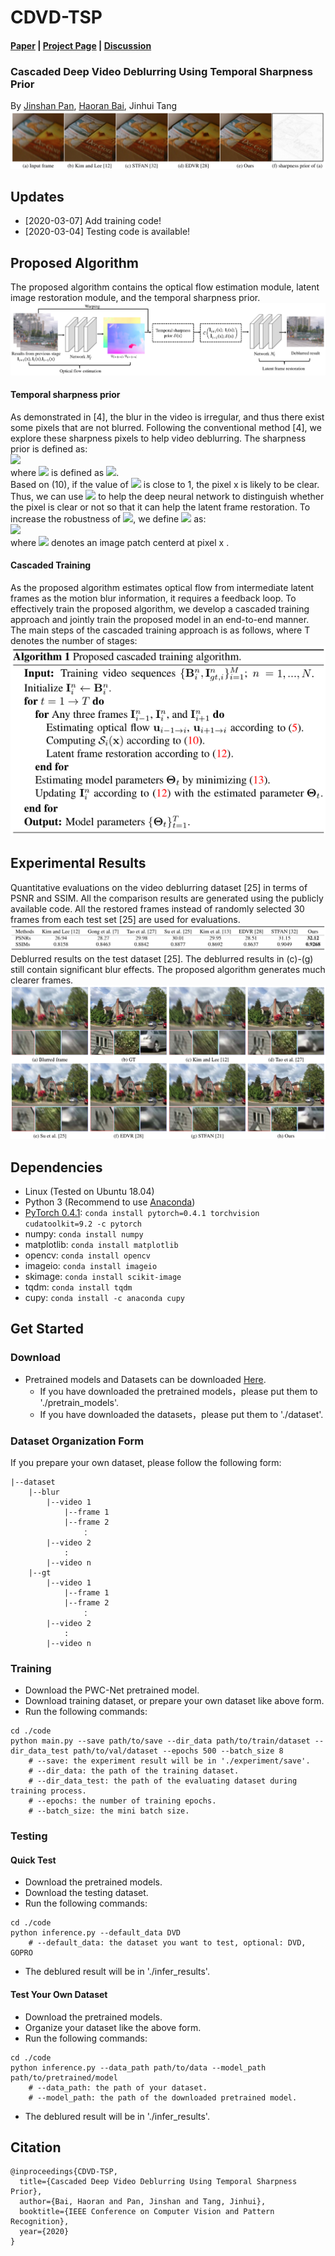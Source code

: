 # CDVD-TSP
#### [Paper](https://csbhr.github.io/projects/cdvd-tsp/index.html) | [Project Page](https://csbhr.github.io/projects/cdvd-tsp/index.html) | [Discussion](https://csbhr.github.io/projects/cdvd-tsp/index.html)
### Cascaded Deep Video Deblurring Using Temporal Sharpness Prior
By [Jinshan Pan](https://jspan.github.io/), [Haoran Bai](https://csbhr.github.io/), Jinhui Tang
![top-result](./imgs/top-result.png)

## Updates
- [2020-03-07] Add training code!
- [2020-03-04] Testing code is available!

## Proposed Algorithm
The proposed algorithm contains the optical flow estimation module, latent image restoration module, and the temporal sharpness prior.
![proposed-method-overview](./imgs/proposed-method-overview.png)
#### Temporal sharpness prior
As demonstrated in [4], the blur in the video is irregular, and thus there exist some pixels that are not blurred. Following the conventional method [4], we explore these sharpness pixels to help video deblurring. The sharpness prior is defined as:  
<img src="https://latex.codecogs.com/gif.latex?S_i(x)=exp(-\frac{1}{2}\sum_{j\&j\neq&space;0}D(I_{i&plus;j\rightarrow&space;i}(x&plus;u_{i&plus;j\rightarrow&space;i});I_i(x)))"/>  
where <img src="https://latex.codecogs.com/gif.latex?D(I_{i&plus;j}(x&plus;u_{i&plus;j&space;\rightarrow&space;i});&space;I_i(x))"/>  is defined as <img src="https://latex.codecogs.com/gif.latex?\left&space;\|&space;I_{i&plus;j}(x&plus;u_{i&plus;j&space;\rightarrow&space;i}&space;-&space;I_i(x)&space;\right&space;\|^2"/>.  
Based on (10), if the value of <img src="https://latex.codecogs.com/gif.latex?S_i(x)"/> is close to 1, the pixel x is likely to be clear. Thus, we can use <img src="https://latex.codecogs.com/gif.latex?S_i(x)"/> to help the deep neural network to distinguish whether the pixel is clear or not so that it can help the latent frame restoration. To increase the robustness of <img src="https://latex.codecogs.com/gif.latex?S_i(x)"/>, we define <img src="https://latex.codecogs.com/gif.latex?D(.)"/> as:  
<img src="https://latex.codecogs.com/gif.latex?D(I_{i&plus;j}(x&plus;u_{i&plus;j&space;\rightarrow&space;i});&space;I_i(x))&space;=&space;\sum_{y\in&space;\omega(x)}&space;\left&space;\|&space;I_{i&plus;j}(x&plus;u_{i&plus;j&space;\rightarrow&space;i}&space;-&space;I_i(x)&space;\right&space;\|^2"/>  
where <img src="https://latex.codecogs.com/gif.latex?\omega(x)"/> denotes an image patch centerd at pixel x .
#### Cascaded Training
As the proposed algorithm estimates optical flow from intermediate latent frames as the motion blur information, it requires a feedback loop. To effectively train the proposed algorithm, we develop a cascaded training approach and jointly train the proposed model in an end-to-end manner. The main steps of the cascaded training approach is as follows, where T denotes the number of stages:  
![proposed-method-overview](./imgs/proposed-method-summarize.png)

## Experimental Results
Quantitative evaluations on the video deblurring dataset [25] in terms of PSNR and SSIM. All the comparison results are generated using the publicly available code. All the restored frames instead of randomly selected 30 frames from each test set [25] are used for evaluations.
![proposed-method-overview](./imgs/quantitative-eval-dvd-result.png)
Deblurred results on the test dataset [25]. The deblurred results in (c)-(g) still contain significant blur effects. The proposed algorithm generates much clearer frames.
![proposed-method-overview](./imgs/visual-comparsion-dvd-result.png)

## Dependencies

- Linux (Tested on Ubuntu 18.04)
- Python 3 (Recommend to use [Anaconda](https://www.anaconda.com/download/#linux))
- [PyTorch 0.4.1](https://pytorch.org/): `conda install pytorch=0.4.1 torchvision cudatoolkit=9.2 -c pytorch`
- numpy: `conda install numpy`
- matplotlib: `conda install matplotlib`
- opencv: `conda install opencv`
- imageio: `conda install imageio`
- skimage: `conda install scikit-image`
- tqdm: `conda install tqdm`
- cupy: `conda install -c anaconda cupy`

## Get Started

### Download
- Pretrained models and Datasets can be downloaded [Here](https://drive.google.com/drive/folders/1lw_1jITafEQ9DvMys_S6aYwtNApYKWsz?usp=sharing).
	- If you have downloaded the pretrained models，please put them to './pretrain_models'.
	- If you have downloaded the datasets，please put them to './dataset'.

### Dataset Organization Form
If you prepare your own dataset, please follow the following form:
```
|--dataset  
    |--blur  
        |--video 1
            |--frame 1
            |--frame 2
                ：  
        |--video 2
            :
        |--video n
    |--gt
        |--video 1
            |--frame 1
            |--frame 2
                ：  
        |--video 2
        	:
        |--video n
```

### Training
- Download the PWC-Net pretrained model.
- Download training dataset, or prepare your own dataset like above form.
- Run the following commands:
```
cd ./code
python main.py --save path/to/save --dir_data path/to/train/dataset --dir_data_test path/to/val/dataset --epochs 500 --batch_size 8
	# --save: the experiment result will be in './experiment/save'.
	# --dir_data: the path of the training dataset.
	# --dir_data_test: the path of the evaluating dataset during training process.
	# --epochs: the number of training epochs.
	# --batch_size: the mini batch size.
```

### Testing

#### Quick Test
- Download the pretrained models.
- Download the testing dataset.
- Run the following commands:
```
cd ./code
python inference.py --default_data DVD
	# --default_data: the dataset you want to test, optional: DVD, GOPRO
```
- The deblured result will be in './infer_results'.

#### Test Your Own Dataset
- Download the pretrained models.
- Organize your dataset like the above form.
- Run the following commands:
```
cd ./code
python inference.py --data_path path/to/data --model_path path/to/pretrained/model
	# --data_path: the path of your dataset.
	# --model_path: the path of the downloaded pretrained model.
```
- The deblured result will be in './infer_results'.

## Citation
```
@inproceedings{CDVD-TSP,
  title={Cascaded Deep Video Deblurring Using Temporal Sharpness Prior},
  author={Bai, Haoran and Pan, Jinshan and Tang, Jinhui},
  booktitle={IEEE Conference on Computer Vision and Pattern Recognition},
  year={2020}
}
```
